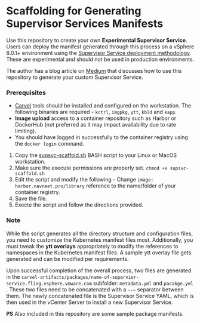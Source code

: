 # Scaffolding for Generating Supervisor Services Manifests

Use this repository to create your own **Experimental Supervisor Service**. Users can deploy the manifest generated through this process on a vSphere 8.0.1+ environment using the [Supervisor Service deployment methodology](https://docs.vmware.com/en/VMware-vSphere/8.0/vsphere-with-tanzu-services-workloads/GUID-052CF490-4B77-4CA2-8A4C-8624718ADA4E.html). These are experimental and should not be used in production environments. 

The author has a blog article on [Medium](https://navneet-verma.medium.com/authoring-and-installing-argocd-operator-as-a-supervisor-service-on-vcenter-9c175b15d251?source=friends_link&sk=37f83ced21bfe222b2ccbc9f18e90e93) that discusses how to use this repository to generate your custom Supervisor Service. 

### Prerequisites

* [Carvel](https://carvel.dev/) tools should be installed and configured on the workstation. The following binaries are required - `kctrl`, `imgpkg`, `ytt`, `kbld` and `kapp`.
* **Image upload** access to a container repository such as Harbor or DockerHub (not preferred as it may impact availability due to rate limiting). 
* You should have logged in successfully to the container registry using the `docker login` command. 

1. Copy the [supsvc-scaffold.sh](supsvc-scaffold.sh) BASH script to your Linux or MacOS workstation. 
2. Make sure the execute permissions are properly set. `chmod +x supsvc-scaffold.sh`
3. Edit the script and modify the following - Change `image: harbor.navneet.pro/library` reference to the name/folder of your container registry.
4. Save the file. 
5. Execte the script and follow the directions provided. 

### Note

While the script generates all the directory structure and configuration files, you need to customize the Kubernetes manifest files most. Additionally, you must tweak the **ytt overlays** appropriately to modify the references to namespaces in the Kubernetes manifest files. A sample ytt overlay file gets generated and can be modified per requirements. 

Upon successful completion of the overall process, two files are generated in the `carvel-artifacts/packages/name-of-supervior-service.fling.vsphere.vmware.com` subfolder: `metadata.yml` and `pacakge.yml` . These two files need to be concatenated with a `--—` separator between them. The newly concatenated file is the Supervisor Service YAML, which is then used in the vCenter Server to install a new Supervisor Service. 

**PS** Also included in this repository are some sample package manifests. 
